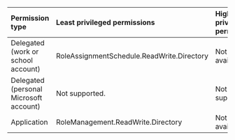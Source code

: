 |Permission type|Least privileged permissions|Higher privileged permissions|
|:---|:---|:---|
|Delegated (work or school account)|RoleAssignmentSchedule.ReadWrite.Directory|Not available.|
|Delegated (personal Microsoft account)|Not supported.|Not supported.|
|Application|RoleManagement.ReadWrite.Directory|Not available.|
